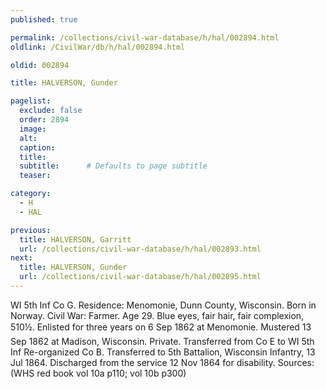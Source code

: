 ```yaml
---
published: true

permalink: /collections/civil-war-database/h/hal/002894.html
oldlink: /CivilWar/db/h/hal/002894.html

oldid: 002894

title: HALVERSON, Gunder

pagelist:
  exclude: false
  order: 2894
  image: 
  alt:
  caption:
  title:
  subtitle:      # Defaults to page subtitle
  teaser:

category: 
  - H 
  - HAL

previous:
  title: HALVERSON, Garritt
  url: /collections/civil-war-database/h/hal/002893.html  
next:
  title: HALVERSON, Gunder
  url: /collections/civil-war-database/h/hal/002895.html   
---
```

WI 5th Inf Co G. Residence: Menomonie, Dunn County, Wisconsin. Born in Norway. Civil War: Farmer. Age 29. Blue eyes, fair hair, fair complexion, 5&#146;10&frac12;&#148;. Enlisted for three years on 6 Sep 1862 at Menomonie. Mustered 13 Sep 1862 at Madison, Wisconsin. Private. Transferred from Co E to WI 5th Inf Re-organized Co B. Transferred to 5th Battalion, Wisconsin Infantry, 13 Jul 1864. Discharged from the service 12 Nov 1864 for disability. Sources: (WHS red book vol 10a p110; vol 10b p300)